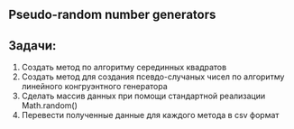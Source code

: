## Pseudo-random number generators

## Задачи:
1. Создать метод по алгоритму серединных квадратов 
2. Создать метод для создания псевдо-случаных чисел по алгоритму линейного конгруэнтного генератора
3. Сделать массив данных при помощи стандартной реализации Math.random()
4. Перевести полученные данные для каждого метода в csv формат